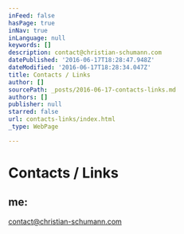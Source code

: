 ```yaml
---
inFeed: false
hasPage: true
inNav: true
inLanguage: null
keywords: []
description: contact@christian-schumann.com
datePublished: '2016-06-17T18:28:47.948Z'
dateModified: '2016-06-17T18:28:34.047Z'
title: Contacts / Links
author: []
sourcePath: _posts/2016-06-17-contacts-links.md
authors: []
publisher: null
starred: false
url: contacts-links/index.html
_type: WebPage

---
```

# Contacts / Links

## me:

contact@christian-schumann.com
